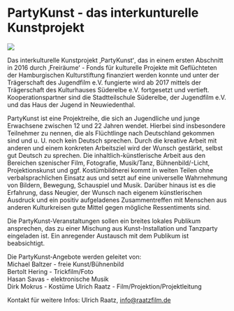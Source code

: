 # PartyKunst - das interkunturelle Kunstprojekt

![](/img/PartyKunst_18.jpg)

Das interkulturelle Kunstprojekt ‚PartyKunstʻ,
das in einem ersten Abschnitt in 2016 durch ‚Freiräumeʻ - Fonds für kulturelle Projekte mit Geflüchteten der Hamburgischen
Kulturstiftung finanziert werden konnte und unter der Trägerschaft des Jugendfilm e.V. fungierte wird ab 2017 mittels der Trägerschaft 
des Kulturhauses Süderelbe e.V. fortgesetzt und vertieft. Kooperationspartner sind die Stadtteilschule Süderelbe,
der Jugendfilm e.V. und das Haus der Jugend in Neuwiedenthal.

PartyKunst ist eine Projektreihe, die sich an Jugendliche und junge Erwachsene zwischen 12 und
22 Jahren wendet. Hierbei sind insbesondere Teilnehmer zu nennen, die als Flüchtlinge nach Deutschland gekommen sind 
und u. U. noch kein Deutsch sprechen. Durch die kreative Arbeit mit anderen und einem konkreten Arbeitsziel wird der Wunsch gestärkt,
selbst gut Deutsch zu sprechen. Die inhaltlich-künstlerische Arbeit aus den Bereichen szenischer Film, Fotografie,
Musik/Tanz, Bühnenbild/-Licht, Projektionskunst und ggf. Kostümbildnerei kommt in weiten
Teilen ohne verbalsprachlichen Einsatz aus und setzt auf eine universelle Wahrnehmung von
Bildern, Bewegung, Schauspiel und Musik. Darüber hinaus ist es die Erfahrung, dass Neugier, der
Wunsch nach eigenem künstlerischen Ausdruck und ein positiv aufgeladenes Zusammentreffen
mit Menschen aus anderen Kulturkreisen gute Mittel gegen mögliche Ressentiments sind.

Die  PartyKunst-Veranstaltungen sollen ein breites lokales Publikum
ansprechen, das zu einer Mischung aus Kunst-Installation und Tanzparty eingeladen ist.
Ein anregender Austausch mit dem Publikum ist beabsichtigt. 

Die PartyKunst-Angebote werden geleitet von:  
Michael Baltzer - freie Kunst/Bühnenbild  
Bertolt Hering - Trickfilm/Foto  
Hasan Savas - elektronische Musik  
Dirk Mokrus - Kostüme
Ulrich Raatz - Film/Projektion/Projektleitung  

Kontakt für weitere Infos: Ulrich Raatz, info@raatzfilm.de


